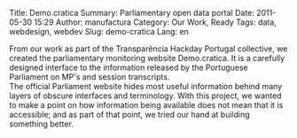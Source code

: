 Title: Demo.cratica
Summary: Parliamentary open data portal
Date: 2011-05-30 15:29
Author: manufactura
Category: Our Work, Ready
Tags: data, webdesign, webdev
Slug: demo-cratica
Lang: en

From our work as part of the Transparência Hackday Portugal
collective, we created the parliamentary monitoring website
Demo.cratica. It is a carefully designed interface to the information
released by the Portuguese Parliament on MP's and session transcripts.  
The official Parliament website hides most useful information behind
many layers of obscure interfaces and terminology. With this project, we
wanted to make a point on how information being available does not mean
that it is accessible; and as part of that point, we tried our hand at
building something better.
